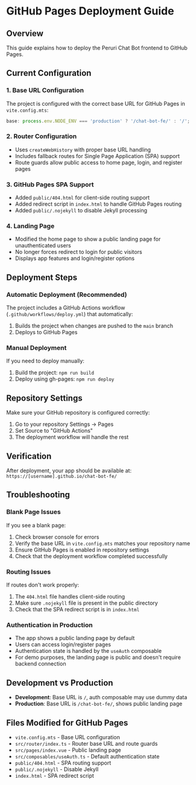 # GitHub Pages Deployment Guide

## Overview

This guide explains how to deploy the Peruri Chat Bot frontend to GitHub Pages.

## Current Configuration

### 1. Base URL Configuration

The project is configured with the correct base URL for GitHub Pages in `vite.config.mts`:

```typescript
base: process.env.NODE_ENV === 'production' ? '/chat-bot-fe/' : '/';
```

### 2. Router Configuration

- Uses `createWebHistory` with proper base URL handling
- Includes fallback routes for Single Page Application (SPA) support
- Route guards allow public access to home page, login, and register pages

### 3. GitHub Pages SPA Support

- Added `public/404.html` for client-side routing support
- Added redirect script in `index.html` to handle GitHub Pages routing
- Added `public/.nojekyll` to disable Jekyll processing

### 4. Landing Page

- Modified the home page to show a public landing page for unauthenticated users
- No longer forces redirect to login for public visitors
- Displays app features and login/register options

## Deployment Steps

### Automatic Deployment (Recommended)

The project includes a GitHub Actions workflow (`.github/workflows/deploy.yml`) that automatically:

1. Builds the project when changes are pushed to the `main` branch
2. Deploys to GitHub Pages

### Manual Deployment

If you need to deploy manually:

1. Build the project: `npm run build`
2. Deploy using gh-pages: `npm run deploy`

## Repository Settings

Make sure your GitHub repository is configured correctly:

1. Go to your repository Settings → Pages
2. Set Source to "GitHub Actions"
3. The deployment workflow will handle the rest

## Verification

After deployment, your app should be available at:
`https://[username].github.io/chat-bot-fe/`

## Troubleshooting

### Blank Page Issues

If you see a blank page:

1. Check browser console for errors
2. Verify the base URL in `vite.config.mts` matches your repository name
3. Ensure GitHub Pages is enabled in repository settings
4. Check that the deployment workflow completed successfully

### Routing Issues

If routes don't work properly:

1. The `404.html` file handles client-side routing
2. Make sure `.nojekyll` file is present in the public directory
3. Check that the SPA redirect script is in `index.html`

### Authentication in Production

- The app shows a public landing page by default
- Users can access login/register pages
- Authentication state is handled by the `useAuth` composable
- For demo purposes, the landing page is public and doesn't require backend connection

## Development vs Production

- **Development**: Base URL is `/`, auth composable may use dummy data
- **Production**: Base URL is `/chat-bot-fe/`, shows public landing page

## Files Modified for GitHub Pages

- `vite.config.mts` - Base URL configuration
- `src/router/index.ts` - Router base URL and route guards
- `src/pages/index.vue` - Public landing page
- `src/composables/useAuth.ts` - Default authentication state
- `public/404.html` - SPA routing support
- `public/.nojekyll` - Disable Jekyll
- `index.html` - SPA redirect script
